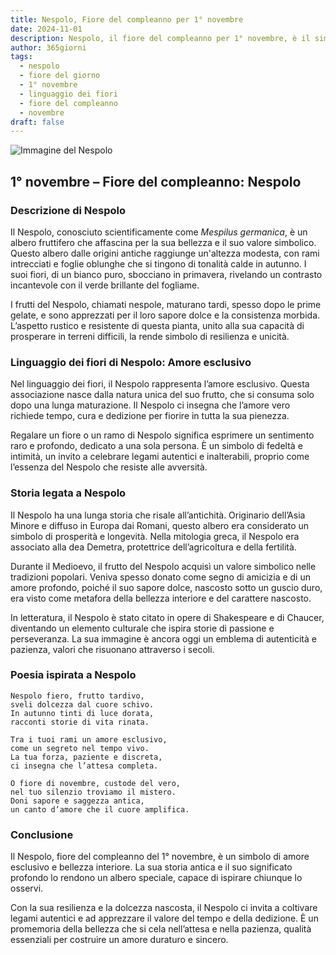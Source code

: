 ```yaml
---
title: Nespolo, Fiore del compleanno per 1° novembre
date: 2024-11-01
description: Nespolo, il fiore del compleanno per 1° novembre, è il simbolo di Amore esclusivo. Scopri il suo significato unico, le storie affascinanti e la poesia che celebra la sua bellezza.
author: 365giorni
tags:
  - nespolo
  - fiore del giorno
  - 1° novembre
  - linguaggio dei fiori
  - fiore del compleanno
  - novembre
draft: false
---
```


![Immagine del Nespolo](https://cdn.pixabay.com/photo/2018/10/02/07/36/medlar-3718103_1280.jpg)

## 1° novembre – Fiore del compleanno: Nespolo

### Descrizione di Nespolo

Il Nespolo, conosciuto scientificamente come _Mespilus germanica_, è un albero fruttifero che affascina per la sua bellezza e il suo valore simbolico. Questo albero dalle origini antiche raggiunge un'altezza modesta, con rami intrecciati e foglie oblunghe che si tingono di tonalità calde in autunno. I suoi fiori, di un bianco puro, sbocciano in primavera, rivelando un contrasto incantevole con il verde brillante del fogliame.

I frutti del Nespolo, chiamati nespole, maturano tardi, spesso dopo le prime gelate, e sono apprezzati per il loro sapore dolce e la consistenza morbida. L’aspetto rustico e resistente di questa pianta, unito alla sua capacità di prosperare in terreni difficili, la rende simbolo di resilienza e unicità.

### Linguaggio dei fiori di Nespolo: Amore esclusivo

Nel linguaggio dei fiori, il Nespolo rappresenta l’amore esclusivo. Questa associazione nasce dalla natura unica del suo frutto, che si consuma solo dopo una lunga maturazione. Il Nespolo ci insegna che l’amore vero richiede tempo, cura e dedizione per fiorire in tutta la sua pienezza.

Regalare un fiore o un ramo di Nespolo significa esprimere un sentimento raro e profondo, dedicato a una sola persona. È un simbolo di fedeltà e intimità, un invito a celebrare legami autentici e inalterabili, proprio come l’essenza del Nespolo che resiste alle avversità.

### Storia legata a Nespolo

Il Nespolo ha una lunga storia che risale all’antichità. Originario dell’Asia Minore e diffuso in Europa dai Romani, questo albero era considerato un simbolo di prosperità e longevità. Nella mitologia greca, il Nespolo era associato alla dea Demetra, protettrice dell’agricoltura e della fertilità.

Durante il Medioevo, il frutto del Nespolo acquisì un valore simbolico nelle tradizioni popolari. Veniva spesso donato come segno di amicizia e di un amore profondo, poiché il suo sapore dolce, nascosto sotto un guscio duro, era visto come metafora della bellezza interiore e del carattere nascosto.

In letteratura, il Nespolo è stato citato in opere di Shakespeare e di Chaucer, diventando un elemento culturale che ispira storie di passione e perseveranza. La sua immagine è ancora oggi un emblema di autenticità e pazienza, valori che risuonano attraverso i secoli.

### Poesia ispirata a Nespolo

```
Nespolo fiero, frutto tardivo,  
sveli dolcezza dal cuore schivo.  
In autunno tinti di luce dorata,  
racconti storie di vita rinata.  

Tra i tuoi rami un amore esclusivo,  
come un segreto nel tempo vivo.  
La tua forza, paziente e discreta,  
ci insegna che l’attesa completa.  

O fiore di novembre, custode del vero,  
nel tuo silenzio troviamo il mistero.  
Doni sapore e saggezza antica,  
un canto d’amore che il cuore amplifica.  
```

### Conclusione

Il Nespolo, fiore del compleanno del 1° novembre, è un simbolo di amore esclusivo e bellezza interiore. La sua storia antica e il suo significato profondo lo rendono un albero speciale, capace di ispirare chiunque lo osservi.

Con la sua resilienza e la dolcezza nascosta, il Nespolo ci invita a coltivare legami autentici e ad apprezzare il valore del tempo e della dedizione. È un promemoria della bellezza che si cela nell’attesa e nella pazienza, qualità essenziali per costruire un amore duraturo e sincero.